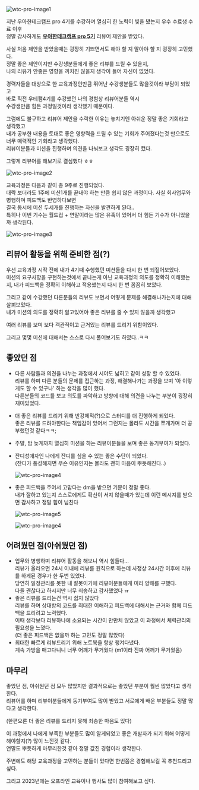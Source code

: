 ![wtc-pro-image1](https://user-images.githubusercontent.com/28802545/209552506-228a4e7d-5d02-4e43-abc7-8631967477d5.jpeg)

지난 우아한테크캠프 pro 4기를 수강하며 열심히 한 노력이 빛을 봤는지 우수 수료생 수료 이후  
정말 감사하게도 [**우아한테크캠프 pro 5기**](https://edu.nextstep.camp/c/lqsBs7x0/) 리뷰어 제안을 받았다.

사실 처음 제안을 받았을때는 굉장히 기쁘면서도 해야 할 지 말아야 할 지 굉장히 고민했다.  
정말 좋은 제안이지만 수강생분들에게 좋은 리뷰를 드릴 수 있을지,  
나의 리뷰가 안좋은 영향을 끼치진 않을지 생각이 들어 자신이 없었다.

경력자들을 대상으로 한 교육과정인만큼 뛰어난 수강생분들도 많을것이라 부담이 되었고  
바로 직전 우테캠4기를 수강했던 나의 경험상 리뷰어분들 역시  
수강생만큼 힘든 과정일것이라 생각했기 때문이다.

그럼에도 불구하고 리뷰어 제안을 수락한 이유는 놓치기엔 아쉬운 정말 좋은 기회라고 생각했고  
내가 공부한 내용을 토대로 좋은 영향력을 드릴 수 있는 기회가 주어졌다는것 만으로도 너무 매력적인 기회라고 생각했다.  
리뷰이분들과 미션을 진행하며 의견을 나눠보고 생각도 굉장히 컸다.

그렇게 리뷰어를 해보기로 결심했다 ㅎㅎ

![wtc-pro-image2](https://user-images.githubusercontent.com/28802545/209554271-006dfc52-9d90-47dd-80a9-d776bd26ae0b.png)

교육과정은 다음과 같이 총 9주로 진행되었다.  
대략 보더라도 1주에 미션1개를 끝내야 하는 만큼 쉽지 않은 과정이다. 사실 회사업무와 병행하며 피드백도 반영하다보면  
결국 동시에 미션 두세개를 진행하는 자신을 발견하게 된다..  
특히나 이번 기수는 월드컵 + 연말이라는 많은 유혹이 있어서 더 힘든 기수가 아니었을까 생각된다.

![wtc-pro-image3](https://user-images.githubusercontent.com/28802545/210038036-e2010955-1105-41c8-ba58-ff77e6435df6.jpeg)

## **리뷰어 활동을 위해 준비한 점(?)**

우선 교육과정 시작 전에 내가 4기때 수행했던 미션들을 다시 한 번 되짚어보았다.  
미션의 요구사항을 구현하는것에서 끝나는게 아닌 교육과정의 의도를 정확히 이해했는지, 내가 피드백을 정확히 이해하고 적용했는지 다시 한 번 꼼꼼히 보았다.

그리고 같이 수강했던 다른분들의 리뷰도 보면서 어떻게 문제를 해결해나가는지에 대해 살펴보았다.  
내가 미션의 의도를 정확히 알고있어야 좋은 리뷰를 줄 수 있지 않을까 생각했고

여러 리뷰를 보며 보다 객관적이고 근거있는 리뷰를 드리기 위함이었다.

그리고 몇몇 미션에 대해서는 스스로 다시 풀어보기도 하였다..ㅋㅋ

## **좋았던 점**

-   다른 사람들과 의견을 나누는 과정에서 시야도 넓히고 같이 성장 할 수 있었다.  
    리뷰를 하며 다른 분들의 문제를 접근하는 과정, 해결해나가는 과정을 보며 '아 이렇게도 할 수 있구나' 하는 생각을 많이 했다.  
    다른분들의 코드를 보고 의도를 파악하고 방향에 대해 의견을 나누는 부분이 굉장히 재미있었다.
-   더 좋은 리뷰를 드리기 위해 반강제적(?)으로 스터디를 더 진행하게 되었다.  
    좋은 리뷰를 드려야한다는 책임감이 있어서 그런지는 몰라도 시간을 쪼개가며 더 공부했던것 같다ㅋㅋ;
-   주말, 밤 늦게까지 열심히 미션을 하는 리뷰이분들을 보며 좋은 동기부여가 되었다.
-   잔디성애자인 나에게 잔디를 심을 수 있는 좋은 수단이 되었다.  
    (잔디가 풍성해지면 무슨 이유인지는 몰라도 괜히 마음이 뿌듯해진다..)
    
    ![wtc-pro-image4](https://user-images.githubusercontent.com/28802545/210043967-cd839d8e-bd47-4fb2-bc0b-374a9c4b22a2.png)
-   좋은 피드백을 주어서 고맙다는 dm을 받으면 기분이 정말 좋다.  
    내가 잘하고 있는지 스스로에게도 확신이 서지 않을때가 있는데 이런 메시지를 받으면 감사하고 정말 힘이 넘친다
    
    ![wtc-pro-image5](https://user-images.githubusercontent.com/28802545/210044687-7ec006ce-6ee4-4898-98ad-38a70948f2f3.png)
    
    ![wtc-pro-image4](https://user-images.githubusercontent.com/28802545/210044682-1725fcaa-1ee4-468a-b634-ff9c99f9247c.png)

## **어려웠던 점(아쉬웠던 점)**

-   업무와 병행하며 리뷰어 활동을 해보니 역시 힘들다...  
    리뷰가 올라오면 24시 이내에 리뷰를 원칙으로 하는데 사정상 24시간 이후에 리뷰를 하게된 경우가 한 두번 있었다.  
    당연히 일정관리를 못한 내 잘못이기에 리뷰이분들에게 미리 양해를 구했다.  
    다들 괜찮다고 하시지만 너무 죄송하고 감사했었다 ㅠ
-   좋은 리뷰를 드리는건 역시 쉽지 않았다  
    리뷰를 하며 상대방의 코드를 최대한 이해하고 피드백에 대해서는 근거와 함께 피드백을 드리려고 노력했다.  
    이때 생각보다 리뷰하나에 소요되는 시간이 만만치 않았고 이 과정에서 체력관리의 필요성을 느꼈다.  
    (더 좋은 피드백은 없을까 하는 고민도 정말 많았다)
-   최대한 빠르게 리뷰드리기 위해 노트북을 항상 챙겨다녔다.  
    계속 가방을 매고다니니 너무 어깨가 무거웠다 (m1이라 진짜 어깨가 무거웠음)

## **마무리**

좋았던 점, 아쉬원던 점 모두 많았지만 결과적으로는 좋았던 부분이 훨씬 많았다고 생각한다.  
리뷰어를 하며 리뷰이분들에게 동기부여도 많이 받았고 서로에게 배운 부분들도 정말 많다고 생각한다.

(한편으론 더 좋은 리뷰를 드리지 못해 죄송한 마음도 있다)

이 과정에서 나에게 부족한 부분들도 많이 알게되었고 좋은 개발자가 되기 위해 어떻게 해야할지(?) 많이 느낀것 같다.  
연말도 뿌듯하게 마무리한것 같아 정말 값진 경험이라 생각한다.

주변에도 해당 교육과정을 고민하는 분들이 있다면 한번쯤은 경험해보길 꼭 추천드리고 싶다.

그리고 2023년에는 오프라인 교육이나 행사도 많이 참여해보고 싶다.